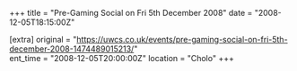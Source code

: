 +++
title = "Pre-Gaming Social on Fri 5th December 2008"
date = "2008-12-05T18:15:00Z"

[extra]
original = "https://uwcs.co.uk/events/pre-gaming-social-on-fri-5th-december-2008-1474489015213/"    
ent_time = "2008-12-05T20:00:00Z"
location = "Cholo"
+++




